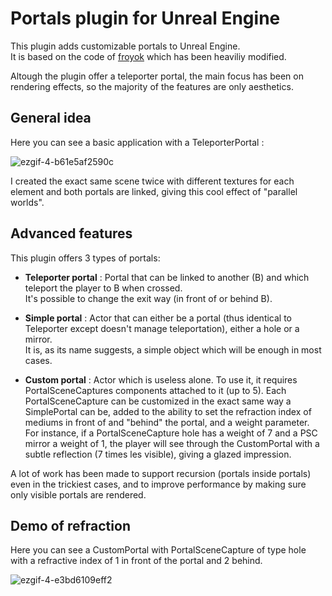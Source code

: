 # Portals plugin for Unreal Engine  
This plugin adds customizable portals to Unreal Engine.  
It is based on the code of [froyok](https://www.froyok.fr/blog/2019-03-creating-seamless-portals-in-unreal-engine-4/) which has been heaviliy modified.

Altough the plugin offer a teleporter portal, the main focus has been on rendering effects, so the majority of the features are only aesthetics.

## General idea
Here you can see a basic application with a TeleporterPortal :

![ezgif-4-b61e5af2590c](https://user-images.githubusercontent.com/18093026/131849252-89a1910c-9216-426e-b3bc-7504c96efe6f.gif)

I created the exact same scene twice with different textures for each element and both portals are linked, giving this cool effect of "parallel worlds".

## Advanced features
This plugin offers 3 types of portals:
* **Teleporter portal** : Portal that can be linked to another (B) and which teleport the player to B when crossed.  
  It's possible to change the exit way (in front of or behind B).
  
* **Simple portal** : Actor that can either be a portal (thus identical to Teleporter except doesn't manage teleportation), either a hole or a mirror.  
  It is, as its name suggests, a simple object which will be enough in most cases.
  
* **Custom portal** : Actor which is useless alone. To use it, it requires PortalSceneCaptures components attached to it (up to 5).
  Each PortalSceneCapture can be customized in the exact same way a SimplePortal can be, added to the ability to set the refraction index of mediums in front of and "behind" the portal, and a weight parameter.  
  For instance, if a PortalSceneCapture hole has a weight of 7 and a PSC mirror a weight of 1, the player will see through the CustomPortal with a subtle reflection (7 times les visible), giving a glazed impression.
  
A lot of work has been made to support recursion (portals inside portals) even in the trickiest cases, and to improve performance by making sure only visible portals are rendered. 

## Demo of refraction
Here you can see a CustomPortal with PortalSceneCapture of type hole with a refractive index of 1 in front of the portal and 2 behind.

![ezgif-4-e3bd6109eff2](https://user-images.githubusercontent.com/18093026/131854202-aec29dd9-80bb-4cc0-95ea-4280d1d0d664.gif)
